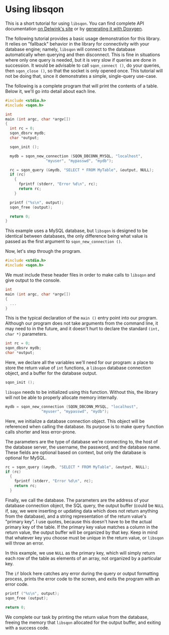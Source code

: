 Using libsqon
=============

This is a short tutorial for using `libsqon`. You can find complete API
documentation [on Delwink's site][1] or by [generating it with Doxygen][2].

The following tutorial provides a basic usage demonstration for this
library. It relies on "fallback" behavior in the library for connectivity with
your database engine; namely, `libsqon` will connect to the database
automatically when querying and then disconnect. This is fine in situations
where only one query is needed, but it is very slow if queries are done in
succession. It would be advisable to call `sqon_connect ()`, do your queries,
then `sqon_close ()`, so that the socket is only opened once. This tutorial
will not be doing that, since it demonstrates a simple, single-query use-case.

The following is a complete program that will print the contents of a
table. Below it, we'll go into detail about each line.

``` c
#include <stdio.h>
#include <sqon.h>

int
main (int argc, char *argv[])
{
  int rc = 0;
  sqon_dbsrv mydb;
  char *output;

  sqon_init ();

  mydb = sqon_new_connection (SQON_DBCONN_MYSQL, "localhost",
			      "myuser", "mypasswd", "mydb");

  rc = sqon_query (&mydb, "SELECT * FROM MyTable", &output, NULL);
  if (rc)
    {
      fprintf (stderr, "Error %d\n", rc);
      return rc;
    }

  printf ("%s\n", output);
  sqon_free (output);

  return 0;
}
```

This example uses a MySQL database, but `libsqon` is designed to be identical
between databases, the only difference being what value is passed as the first
argument to `sqon_new_connection ()`.

Now, let's step through the program.

``` c
#include <stdio.h>
#include <sqon.h>
```

We must include these header files in order to make calls to `libsqon` and give
output to the console.

``` c
int
main (int argc, char *argv[])
{
  ...
}
```

This is the typical declaration of the `main ()` entry point into our
program. Although our program does not take arguments from the command line, it
may need to in the future, and it doesn't hurt to declare the standard `(int,
char *)` parameters.

``` c
int rc = 0;
sqon_dbsrv mydb;
char *output;
```

Here, we declare all the variables we'll need for our program: a place to store
the return value of `int` functions, a `libsqon` database connection object,
and a buffer for the database output.

``` c
sqon_init ();
```

`libsqon` needs to be initialized using this function. Without this, the
library will not be able to properly allocate memory internally.

``` c
mydb = sqon_new_connection (SQON_DBCONN_MYSQL, "localhost",
			    "myuser", "mypasswd", "mydb");
```

Here, we initialize a database connection object. This object will be
referenced when calling the database. Its purpose is to make query function
calls shorter and less error-prone.

The parameters are the type of database we're connecting to, the host of the
database server, the username, the password, and the database name. These
fields are optional based on context, but only the database is optional for
MySQL.

``` c
rc = sqon_query (&mydb, "SELECT * FROM MyTable", &output, NULL);
if (rc)
  {
    fprintf (stderr, "Error %d\n", rc);
    return rc;
  }
```

Finally, we call the database. The parameters are the address of your database
connection object, the SQL query, the output buffer (could be `NULL` if, say,
we were inserting or updating data which does not return anything from the
database), and a string representation of the return value's "primary key". I
use quotes, because this doesn't have to be the actual primary key of the
table. If the primary key value matches a column in the return value, the
output buffer will be organized by that key. Keep in mind that whatever key you
choose must be unique in the return value, or `libsqon` will throw an error.

In this example, we use `NULL` as the primary key, which will simply return
each row of the table as elements of an array, not organized by a particular
key.

The `if` block here catches any error during the query or output formatting
process, prints the error code to the screen, and exits the program with an
error code.

``` c
printf ("%s\n", output);
sqon_free (output);

return 0;
```

We complete our task by printing the return value from the database, freeing
the memory that `libsqon` allocated for the output buffer, and exiting with a
success code.

[1]: http://delwink.com/software/apidocs/libsqon
[2]: generating-api-documentation.md
